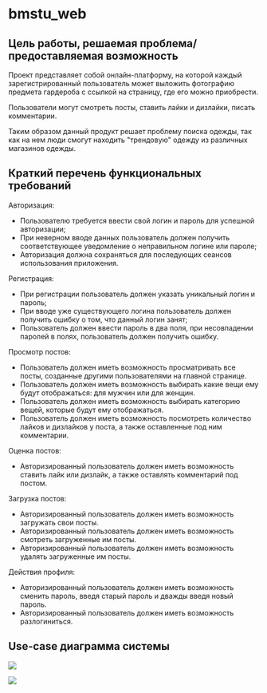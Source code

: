 # bmstu_web

## Цель работы, решаемая проблема/предоставляемая возможность

Проект представляет собой онлайн-платформу, на которой каждый зарегистрированный пользователь может выложить фотографию предмета гардероба с ссылкой на страницу, где его можно приобрести.

Пользователи могут смотреть посты, ставить лайки и дизлайки, писать комментарии.

Таким образом данный продукт решает проблему поиска одежды, так как на нем люди смогут находить "трендовую" одежду из различных магазинов одежды.

## Краткий перечень функциональных требований

Авторизация:
- Пользователю требуется ввести свой логин и пароль для успешной авторизации;
- При неверном вводе данных пользователь должен получить соответствующее уведомление о неправильном логине или пароле;
- Авторизация должна сохраняться для последующих сеансов использования приложения.

Регистрация:
- При регистрации пользователь должен указать уникальный логин и пароль;
- При вводе уже существующего логина пользователь должен получить ошибку о том, что данный логин занят;
- Пользователь должен ввести пароль в два поля, при несовпадении паролей в полях, пользователь должен получить ошибку.

Просмотр постов:
- Пользователь должен иметь возможность просматривать все посты, созданные другими пользователями на главной странице.
- Пользователь должен иметь возможность выбирать какие вещи ему будут отображаться: для мужчин или для женщин.
- Пользователь должен иметь возможность выбирать категорию вещей, которые будут ему отображаться.
- Пользователь должен иметь возможность посмотреть количество лайков и дизлайков у поста, а также оставленные под ним комментарии.

Оценка постов:
- Авторизированный пользователь должен иметь возможность ставить лайк или дизлайк, а также оставлять комментарий под постом.

Загрузка постов:
- Авторизированный пользователь должен иметь возможность загружать свои посты.
- Авторизированный пользователь должен иметь возможность смотреть загруженные им посты.
- Авторизированный пользователь должен иметь возможность удалять загруженные им посты.

Действия профиля:
- Авторизированный пользователь должен иметь возможность сменить пароль, введя старый пароль и дважды введя новый пароль.
- Авторизированный пользователь должен иметь возможность разлогиниться.

## Use-case диаграмма системы

![](https://github.com/ell1jah/bmstu_web/assets/use-case-auth.png)

![](https://github.com/ell1jah/bmstu_web/assets/use-case-nonauth.png)
